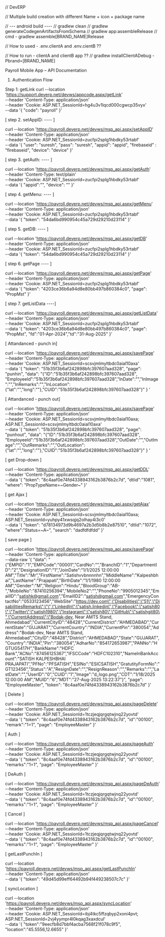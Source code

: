 // DevERP

// Multiple build creation with different Name + icon + package name

// --- android build ----
// gradlew clean
// gradlew generateCodegenArtifactsFromSchema 
// gradlew app:assembleRelease 
// cmd - gradlew assemble[BRAND_NAME]Release

// How to used - .env.clientA and .env.cientB ??

// How to run - clientA and clientB app ??
// gradlew installClientADebug -Pbrand=[BRAND_NAME]


Payroll Mobile App – API Documentation

1. Authentication Flow

Step 1: getLink
curl --location 'https://support.deverp.net/devws/appcode.aspx/getLink' \
--header 'Content-Type: application/json' \
--header 'Cookie: ASP.NET_SessionId=hg4u3v1lqcd000cgwcp35vyx' \
--data '{
    "code": "payroll"
}'

[ step 2. setAppID: ---- ]

curl --location 'https://payroll.deverp.net/devws/msp_api.aspx/setAppID' \
--header 'Content-Type: application/json' \
--header 'Cookie: ASP.NET_SessionId=zucfpi2splg1hbdky53rtabf' \
--data '{
    "user": "suresh",
    "pass": "suresh",
    "appid": "appid",
    "firebaseid" : "firebaseid",
    "device": "device"
}'

[ step 3. getAuth: ---- ]

curl --location 'https://payroll.deverp.net/devws/msp_api.aspx/getAuth' \
--header 'Content-Type: text/plain' \
--header 'Cookie: ASP.NET_SessionId=zucfpi2splg1hbdky53rtabf' \
--data '{
    "appid":"",
    "device": ""
}'

[ step 4. getMenu: ---- ]

curl --location 'https://payroll.deverp.net/devws/msp_api.aspx/getMenu' \
--header 'Content-Type: application/json' \
--header 'Cookie: ASP.NET_SessionId=zucfpi2splg1hbdky53rtabf' \
--data '{
    "token": "54da6bd990954c45a729d29210d23114"
}'

[ step 5. getDB: ---- ]

curl --location 'https://payroll.deverp.net/devws/msp_api.aspx/getDB' \
--header 'Content-Type: application/json' \
--header 'Cookie: ASP.NET_SessionId=zucfpi2splg1hbdky53rtabf' \
--data '{
    "token": "54da6bd990954c45a729d29210d23114"
}'

[ step 6. getPage ---- ]

curl --location 'https://payroll.deverp.net/devws/msp_api.aspx/getPage' \
--header 'Content-Type: application/json' \
--header 'Cookie: ASP.NET_SessionId=zucfpi2splg1hbdky53rtabf' \
--data '{
    "token": "4203ce36b6a94d8e80bb497b860384c0",
    "page": "PropMst"
}'

[ step 7. getListData ----]

curl --location 'https://payroll.deverp.net/devws/msp_api.aspx/getListData' \
--header 'Content-Type: application/json' \
--header 'Cookie: ASP.NET_SessionId=zucfpi2splg1hbdky53rtabf' \
--data '{
    "token": "4203ce36b6a94d8e80bb497b860384c0",
    "page": "PropMst", "fd":"01-Apr-2024","td":"31-Aug-2025"
}'


[ Attandanced - punch in]

curl --location 'https://payroll.deverp.net/devws/msp_api.aspx/savePage' \
--header 'Content-Type: application/json' \
--header 'Cookie: ASP.NET_SessionId=scsvjmlmyltbdc0aial10axa' \
--data '{
  "token": "51b35f3b6af242898bfc397607aad328",
  "page": "punhin",
  "data": "{\"ID\":\"51b35f3b6af242898bfc397607aad328\", \"EmployeeId\":\"51b35f3b6af242898bfc397607aad328\",\"InDate\":\"\",\"InImage\":\"\",\"InRemarks\":\"\",\"InLocation\":{\"lat\":\"\",\"long\":\"\"},\"CUID\":\"51b35f3b6af242898bfc397607aad328\"}"
}
'

[ Attandanced - punch out]

curl --location 'https://payroll.deverp.net/devws/msp_api.aspx/savePage' \
--header 'Content-Type: application/json' \
--header 'Cookie: ASP.NET_SessionId=scsvjmlmyltbdc0aial10axa; ASP.NET_SessionId=scsvjmlmyltbdc0aial10axa' \
--data '{
  "token": "51b35f3b6af242898bfc397607aad328",
  "page": "punhout",
  "data": "{\"ID\":\"51b35f3b6af242898bfc397607aad328\", \"EmployeeId\":\"51b35f3b6af242898bfc397607aad328\",\"OutDate\":\"\",\"OutImage\":\"\",\"OutRemarks\":\"\",\"OutLocation\":{\"lat\":\"\",\"long\":\"\"},\"CUID\":\"51b35f3b6af242898bfc397607aad328\"}"
}
'

[ get Drop-down ]

curl --location 'https://payroll.deverp.net/devws/msp_api.aspx/getDDL' \
--header 'Content-Type: application/json' \
--data '{
     "token": "8c4aaf0e74fd4338943162b3876b2c7d",
     "dtlid":"1081",
     "where": "PropTypeName=~Gender~"
}'

[ get Ajax ]

curl --location 'https://payroll.deverp.net/devws/msp_api.aspx/getAjax' \
--header 'Content-Type: application/json' \
--header 'Cookie: ASP.NET_SessionId=scsvjmlmyltbdc0aial10axa; ASP.NET_SessionId=yuhpy41xwsqjq2olhay4i3c0' \
--data '{
     "token": "d78134973d9b4697a2b3d5b8b2e87510",
     "dtlid":"1072",
     "where":"Status=~A~",
     "search": "dadfdfdfdd"
 }'

[ save page ]

curl --location 'https://payroll.deverp.net/devws/msp_api.aspx/savePage' \
--header 'Content-Type: application/json' \
--data-raw '{
    "data": 
"{\"EMPID\":\"1\",\"EMPCode\":\"00001\",\"CardNo\":\"\",\"BranchID\":\"1\",\"DepartmentID\":\"2\",\"DesignationID\":\"1\",\"JoinDate\":\"1/1/2025 12:00:00 AM\",\"Title\":\"Mr\",\"FirstName\":\"Satishvvbnnnnhn\",\"MiddleName\":\"Kalpeshbhai\",\"LastName\":\"Prajapati\",\"BirthDate\":\"1/1/1980 12:00:00 AM\",\"Gender\":\"M\",\"Religion\":\"Hindu\",\"BloodGroup\":\"AB-\",\"MobileNo\":\"87410256394\",\"MobileNo2\":\"\",\"PhoneNo\":\"9905012345\",\"EmailID\":\"satishk@gmail.com\",\"EmailID2\":\"satish@gmail.com\",\"EmergencyContactNo\":\"0533123456\",\"WebSite\":\"https://dev.com\",\"Disabilities\":\"51\",\"DisabilitiesRemarks\":\"\",\"LinkedIn\":\"satish.linkedin\",\"Facebook\":\"satish80\",\"Twitter\":\"satish1980\",\"Instagram\":\"satish80\",\"GitHub\":\"satishgit80\",\"CurrentAddress\":\"Bodak-dev, Near AMTS Stand, Ahmedabad\",\"CurrentCityID\":\"48428\",\"CurrentDistrict\":\"AHMEDABAD\",\"CurrentState\":\"GUJARAT\",\"CurrentCountry\":\"INDIA\",\"CurrentPin\":\"380054\",\"Address\":\"Bodak-dev, Near AMTS Stand, Ahmedabad\",\"CityID\":\"48428\",\"District\":\"AHMEDABAD\",\"State\":\"GUJARAT\",\"Country\":\"INDIA\",\"Pin\":\"380054\",\"AdharNo\":\"854172653987\",\"PANNo\":\"HGTUG5417H\",\"BankName\":\"HDFC Bank\",\"ACNo\":\"87456125367\",\"IFSCCode\":\"HDFC102310\",\"NameInBankAccount\":\"SATISH KALPESHBHAI PRAJAPATI\",\"PFNo\":\"PFSATISH\",\"ESINo\":\"ESICSATISH\",\"GratutityFormNo\":\"GT123456\",\"Status\":\"A\",\"ResignDate\":\"\",\"ResignReason\":\"\",\"Remarks\":\"\",\"LastDate\":\"\",\"UserID\":\"0\",\"CUID\":\"1\",\"Image\":\"d_logo.png\",\"CDT\":\"1/18/2025 12:00:00 AM\",\"MUID\":\"6\",\"MDT\":\"27-Aug-2025 13:22:37\"}",
 "page": "EmployeeMaster",
"token": "8c4aaf0e74fd4338943162b3876b2c7d"
}'


[ Delete ] 

curl --location 'https://payroll.deverp.net/devws/msp_api.aspx/pageDelete' \
--header 'Content-Type: application/json' \
--header 'Cookie: ASP.NET_SessionId=1tczjeqjqrgqtwjnq22yovtd' \
--data '{
     "token": "8c4aaf0e74fd4338943162b3876b2c7d",
     "id":"00100",
     "remark":"1=1",
     "page": "EmployeeMaster"
}'

[ Auth ]

curl --location 'https://payroll.deverp.net/devws/msp_api.aspx/pageAuth' \
--header 'Content-Type: application/json' \
--header 'Cookie: ASP.NET_SessionId=1tczjeqjqrgqtwjnq22yovtd' \
--data '{
     "token": "8c4aaf0e74fd4338943162b3876b2c7d",
     "id":"00100",
     "remarks":"1=1",
     "page": "EmployeeMaster"
}'


[ DeAuth ]

curl --location 'https://payroll.deverp.net/devws/msp_api.aspx/pageDeAuth' \
--header 'Content-Type: application/json' \
--header 'Cookie: ASP.NET_SessionId=1tczjeqjqrgqtwjnq22yovtd' \
--data '{
     "token": "8c4aaf0e74fd4338943162b3876b2c7d",
     "id":"00100",
     "remarks":"1=1",
     "page": "EmployeeMaster"
}'


[ Cancel ]

curl --location 'https://payroll.deverp.net/devws/msp_api.aspx/pageCancel' \
--header 'Content-Type: application/json' \
--header 'Cookie: ASP.NET_SessionId=1tczjeqjqrgqtwjnq22yovtd' \
--data '{
     "token": "8c4aaf0e74fd4338943162b3876b2c7d",
     "id":"00100",
     "remarks":"1=1",
     "page": "EmployeeMaster"
}'

[ getLastPunchIn ] 

curl --location 'https://payroll.deverp.net/devws/msp_api.aspx/getLastPunchIn' \
--header 'Content-Type: application/json' \
--data '{
    "token": "49d45d99eff64492b94f449238507c7c"
}'

[ syncLocation ]

curl --location 'https://payroll.deverp.net/devws/msp_api.aspx/syncLocation' \
--header 'Content-Type: application/json' \
--header 'Cookie: ASP.NET_SessionId=ibj4tkc5ffzqbyp2xoni4pvt; ASP.NET_SessionId=2vj4yympr4l0kqag3xaxdcul' \
--data '{
    "token":"9eecfb8d7bbf4acba7568f21f078c9f5",
    "location":"45.5556,12.6655"
}'

